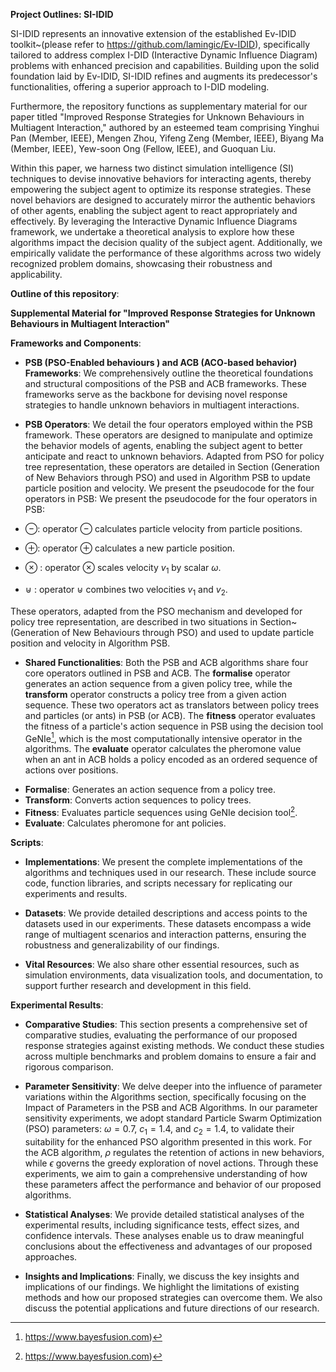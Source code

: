 **Project Outlines: SI-IDID**

SI-IDID represents an innovative extension of the established Ev-IDID toolkit~(please refer to https://github.com/lamingic/Ev-IDID), specifically tailored to address complex I-DID (Interactive Dynamic Influence Diagram) problems with enhanced precision and capabilities. Building upon the solid foundation laid by Ev-IDID, SI-IDID refines and augments its predecessor's functionalities, offering a superior approach to I-DID modeling.

Furthermore, the repository functions as supplementary material for our paper titled "Improved Response Strategies for Unknown Behaviours in Multiagent Interaction," authored by an esteemed team comprising Yinghui Pan (Member, IEEE), Mengen Zhou, Yifeng Zeng (Member, IEEE), Biyang Ma (Member, IEEE), Yew-soon Ong (Fellow, IEEE), and Guoquan Liu.

Within this paper, we harness two distinct simulation intelligence (SI) techniques to devise innovative behaviors for interacting agents, thereby empowering the subject agent to optimize its response strategies. These novel behaviors are designed to accurately mirror the authentic behaviors of other agents, enabling the subject agent to react appropriately and effectively. By leveraging the Interactive Dynamic Influence Diagrams framework, we undertake a theoretical analysis to explore how these algorithms impact the decision quality of the subject agent. Additionally, we empirically validate the performance of these algorithms across two widely recognized problem domains, showcasing their robustness and applicability.

**Outline of this repository**:

**Supplemental Material for "Improved Response Strategies for Unknown Behaviours in Multiagent Interaction"**

**Frameworks and Components**:

- **PSB (PSO-Enabled behaviours ) and ACB (ACO-based behavior) Frameworks**: We comprehensively outline the theoretical foundations and structural compositions of the PSB and ACB frameworks. These frameworks serve as the backbone for devising novel response strategies to handle unknown behaviors in multiagent interactions.

- **PSB Operators**: We detail the four operators employed within the PSB framework. These operators are designed to manipulate and optimize the behavior models of agents, enabling the subject agent to better anticipate and react to unknown behaviors. Adapted from PSO for policy tree representation, these operators are detailed in Section (Generation of New Behaviors through PSO) and used in Algorithm PSB to update particle position and velocity. We present the pseudocode for the four operators in PSB:
We present the pseudocode for the four operators in PSB:

- $\ominus$: operator $\ominus$ calculates particle velocity from particle positions.
- $\oplus$: operator $\oplus$ calculates a new particle position.
- $\otimes$ : operator $\otimes$ scales velocity $v_1$ by scalar $\omega$.
- $\uplus$ : operator $\uplus$ combines two velocities $v_1$ and $v_2$.

These operators, adapted from the PSO mechanism and developed for policy tree representation, are described in two situations in Section~(Generation of New  Behaviours through PSO) and used to update particle position and velocity in Algorithm PSB.

- **Shared Functionalities**: Both the PSB and ACB algorithms share four core operators outlined in PSB and ACB. The **formalise** operator generates an action sequence from a given policy tree, while the **transform** operator constructs a policy tree from a given action sequence. These two operators act as translators between policy trees and particles (or ants) in PSB (or ACB). The **fitness** operator evaluates the fitness of a particle's action sequence in PSB using the decision tool GeNIe[^1], which is the most computationally intensive operator in the algorithms. The **evaluate** operator calculates the pheromone value when an ant in ACB holds a policy encoded as an ordered sequence of actions over positions.
[^1]: https://www.bayesfusion.com)

- **Formalise**: Generates an action sequence from a policy tree.  
- **Transform**: Converts action sequences to policy trees. 
- **Fitness**: Evaluates particle sequences using GeNIe decision tool[^1].  
- **Evaluate**: Calculates pheromone for ant policies.

**Scripts**:

- **Implementations**: We present the complete implementations of the algorithms and techniques used in our research. These include source code, function libraries, and scripts necessary for replicating our experiments and results.

- **Datasets**: We provide detailed descriptions and access points to the datasets used in our experiments. These datasets encompass a wide range of multiagent scenarios and interaction patterns, ensuring the robustness and generalizability of our findings.

- **Vital Resources**: We also share other essential resources, such as simulation environments, data visualization tools, and documentation, to support further research and development in this field.

**Experimental Results**:

- **Comparative Studies**: This section presents a comprehensive set of comparative studies, evaluating the performance of our proposed response strategies against existing methods. We conduct these studies across multiple benchmarks and problem domains to ensure a fair and rigorous comparison.
  
- **Parameter Sensitivity**: We delve deeper into the influence of parameter variations within the Algorithms section, specifically focusing on the Impact of Parameters in the PSB and ACB Algorithms. In our parameter sensitivity experiments, we adopt standard Particle Swarm Optimization (PSO) parameters: $\omega=0.7$, $c_1=1.4$, and $c_2=1.4$, to validate their suitability for the enhanced PSO algorithm presented in this work. For the ACB algorithm, $\rho$ regulates the retention of actions in new behaviors, while $\epsilon$ governs the greedy exploration of novel actions. Through these experiments, we aim to gain a comprehensive understanding of how these parameters affect the performance and behavior of our proposed algorithms.

- **Statistical Analyses**: We provide detailed statistical analyses of the experimental results, including significance tests, effect sizes, and confidence intervals. These analyses enable us to draw meaningful conclusions about the effectiveness and advantages of our proposed approaches.

- **Insights and Implications**: Finally, we discuss the key insights and implications of our findings. We highlight the limitations of existing methods and how our proposed strategies can overcome them. We also discuss the potential applications and future directions of our research.
